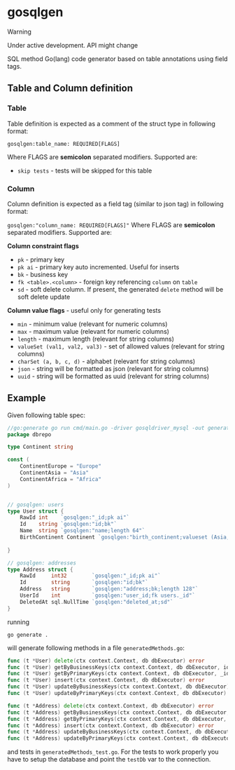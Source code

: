 # gosqlgen

> [!WARNING]
> Under active development. API might change

SQL method Go(lang) code generator based on table annotations using field tags.

## Table and Column definition
### Table
Table definition is expected as a comment of the struct type in following format:

`gosqlgen:table_name: REQUIRED[FLAGS]`

Where FLAGS are **semicolon** separated modifiers. Supported are:
- `skip tests` - tests will be skipped for this table

### Column
Column definition is expected as a field tag (similar to json tag) in following format:

`gosqlgen:"column_name: REQUIRED[FLAGS]"`
Where FLAGS are **semicolon** separated modifiers. Supported are:

**Column constraint flags**
- `pk` - primary key
- `pk ai` - primary key auto incremented. Useful for inserts
- `bk` - business key
- `fk <table>.<column>` - foreign key referencing `column` on `table`
- `sd` - soft delete column. If present, the generated `delete` method will be soft delete update

**Column value flags** - useful only for generating tests
- `min` - minimum value (relevant for numeric columns)
- `max` - maximum value (relevant for numeric columns)
- `length` - maximum length (relevant for string columns)
- `valueSet (val1, val2, val3)` - set of allowed values (relevant for string columns)
- `charSet (a, b, c, d)` - alphabet (relevant for string columns)
- `json` - string will be formatted as json (relevant for string columns)
- `uuid` - string will be formatted as uuid (relevant for string columns)


## Example

Given following table spec:

```go
//go:generate go run cmd/main.go -driver gosqldriver_mysql -out generatedMethods.go -outTest generatedMethods_test.go
package dbrepo

type Continent string

const (
	ContinentEurope = "Europe"
	ContinentAsia = "Asia"
	ContinentAfrica = "Africa"
)


// gosqlgen: users
type User struct {
	RawId int    `gosqlgen:"_id;pk ai"`
	Id    string `gosqlgen:"id;bk"`
	Name  string `gosqlgen:"name;length 64"`
	BirthContinent Continent `gosqlgen:"birth_continent;valueset (Asia, Europe, Africa)"`
	
}

// gosqlgen: addresses
type Address struct {
	RawId     int32        `gosqlgen:"_id;pk ai"`
	Id        string       `gosqlgen:"id;bk"`
	Address   string       `gosqlgen:"address;bk;length 128"`
	UserId    int          `gosqlgen:"user_id;fk users._id"`
	DeletedAt sql.NullTime `gosqlgen:"deleted_at;sd"`
}
```

running

```shell
go generate .
```

will generate following methods in a file `generatedMethods.go`:

```go
func (t *User) delete(ctx context.Context, db dbExecutor) error
func (t *User) getByBusinessKeys(ctx context.Context, db dbExecutor, id string) error
func (t *User) getByPrimaryKeys(ctx context.Context, db dbExecutor, _id int) error
func (t *User) insert(ctx context.Context, db dbExecutor) error
func (t *User) updateByBusinessKeys(ctx context.Context, db dbExecutor) error
func (t *User) updateByPrimaryKeys(ctx context.Context, db dbExecutor) error

func (t *Address) delete(ctx context.Context, db dbExecutor) error
func (t *Address) getByBusinessKeys(ctx context.Context, db dbExecutor, id string, address string) error
func (t *Address) getByPrimaryKeys(ctx context.Context, db dbExecutor, _id int32) error
func (t *Address) insert(ctx context.Context, db dbExecutor) error
func (t *Address) updateByBusinessKeys(ctx context.Context, db dbExecutor) error
func (t *Address) updateByPrimaryKeys(ctx context.Context, db dbExecutor) error
```

and tests in `generatedMethods_test.go`. For the tests to work properly you have to setup the database and point the `testDb` var to the connection.
